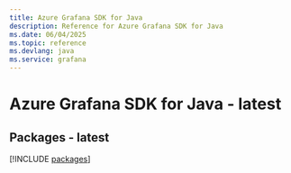 ```yaml
---
title: Azure Grafana SDK for Java
description: Reference for Azure Grafana SDK for Java
ms.date: 06/04/2025
ms.topic: reference
ms.devlang: java
ms.service: grafana
---
```

# Azure Grafana SDK for Java - latest
## Packages - latest
[!INCLUDE [packages](grafana-index.md)]